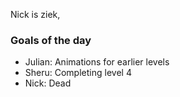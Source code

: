 Nick is ziek, 

### Goals of the day
- Julian: Animations for earlier levels
- Sheru: Completing level 4
- Nick: Dead